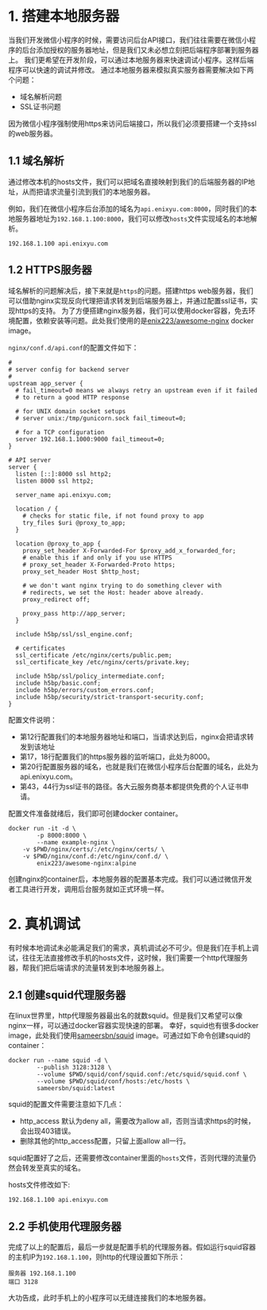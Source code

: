# 1. 搭建本地服务器

当我们开发微信小程序的时候，需要访问后台API接口，我们往往需要在微信小程序的后台添加授权的服务器地址，但是我们又未必想立刻把后端程序部署到服务器上。
我们更希望在开发阶段，可以通过本地服务器来快速调试小程序。这样后端程序可以快速的调试并修改。
通过本地服务器来模拟真实服务器需要解决如下两个问题：
* 域名解析问题
* SSL证书问题

因为微信小程序强制使用https来访问后端接口，所以我们必须要搭建一个支持ssl的web服务器。

## 1.1 域名解析

通过修改本机的hosts文件，我们可以把域名直接映射到我们的后端服务器的IP地址，从而把请求流量引流到我们的本地服务器。

例如，我们在微信小程序后台添加的域名为`api.enixyu.com:8000`，同时我们的本地服务器地址为`192.168.1.100:8000`，我们可以修改`hosts`文件实现域名的本地解析。
```
192.168.1.100 api.enixyu.com
```

## 1.2 HTTPS服务器
域名解析的问题解决后，接下来就是`https`的问题。搭建https web服务器，我们可以借助nginx实现反向代理把请求转发到后端服务器上，并通过配置ssl证书，实现https的支持。
为了方便搭建nginx服务器，我们可以使用docker容器，免去环境配置，依赖安装等问题。此处我们使用的是[enix223/awesome-nginx](https://hub.docker.com/r/enix223/awesome-nginx) docker image。

`nginx/conf.d/api.conf`的配置文件如下：

```
# 
# server config for backend server
# 
upstream app_server {
  # fail_timeout=0 means we always retry an upstream even if it failed
  # to return a good HTTP response

  # for UNIX domain socket setups
  # server unix:/tmp/gunicorn.sock fail_timeout=0;

  # for a TCP configuration
  server 192.168.1.1000:9000 fail_timeout=0;
}

# API server
server {
  listen [::]:8000 ssl http2;
  listen 8000 ssl http2;

  server_name api.enixyu.com;

  location / {
    # checks for static file, if not found proxy to app
    try_files $uri @proxy_to_app;
  }

  location @proxy_to_app {
    proxy_set_header X-Forwarded-For $proxy_add_x_forwarded_for;
    # enable this if and only if you use HTTPS
    # proxy_set_header X-Forwarded-Proto https;
    proxy_set_header Host $http_host;

    # we don't want nginx trying to do something clever with
    # redirects, we set the Host: header above already.
    proxy_redirect off;

    proxy_pass http://app_server;
  }

  include h5bp/ssl/ssl_engine.conf;

  # certificates
  ssl_certificate /etc/nginx/certs/public.pem;
  ssl_certificate_key /etc/nginx/certs/private.key;

  include h5bp/ssl/policy_intermediate.conf;
  include h5bp/basic.conf;
  include h5bp/errors/custom_errors.conf;
  include h5bp/security/strict-transport-security.conf;
}
```

配置文件说明：

* 第12行配置我们的本地服务器地址和端口，当请求达到后，nginx会把请求转发到该地址
* 第17，18行配置我们的https服务器的监听端口，此处为8000。
* 第20行配置服务器的域名，也就是我们在微信小程序后台配置的域名，此处为api.enixyu.com。
* 第43，44行为ssl证书的路径。各大云服务商基本都提供免费的个人证书申请。

配置文件准备就绪后，我们即可创建docker container。

```
docker run -it -d \
		-p 8000:8000 \
		--name example-nginx \
    -v $PWD/nginx/certs/:/etc/nginx/certs/ \
    -v $PWD/nginx/conf.d:/etc/nginx/conf.d/ \
		enix223/awesome-nginx:alpine
```

创建nginx的container后，本地服务器的配置基本完成。我们可以通过微信开发者工具进行开发，调用后台服务就如正式环境一样。

# 2. 真机调试

有时候本地调试未必能满足我们的需求，真机调试必不可少。但是我们在手机上调试，往往无法直接修改手机的hosts文件，这时候，我们需要一个http代理服务器，帮我们把后端请求的流量转发到本地服务器上。

## 2.1 创建squid代理服务器

在linux世界里，http代理服务器最出名的就数squid。但是我们又希望可以像nginx一样，可以通过docker容器实现快速的部署。
幸好，squid也有很多docker image，此处我们使用[sameersbn/squid](https://hub.docker.com/r/sameersbn/squid) image。可通过如下命令创建squid的container：

```
docker run --name squid -d \
        --publish 3128:3128 \
		--volume $PWD/squid/conf/squid.conf:/etc/squid/squid.conf \
		--volume $PWD/squid/conf/hosts:/etc/hosts \
		sameersbn/squid:latest
```

squid的配置文件需要注意如下几点：

* http_access 默认为deny all，需要改为allow all，否则当请求https的时候，会出现403错误。
* 删除其他的http_access配置，只留上面allow all一行。


squid配置好了之后，还需要修改container里面的`hosts`文件，否则代理的流量仍然会转发至真实的域名。

hosts文件修改如下:
```
192.168.1.100 api.enixyu.com
```

## 2.2 手机使用代理服务器
完成了以上的配置后，最后一步就是配置手机的代理服务器。假如运行squid容器的主机IP为`192.168.1.100`，则http的代理设置如下所示：
```
服务器 192.168.1.100
端口 3128
```

大功告成，此时手机上的小程序可以无缝连接我们的本地服务器。
